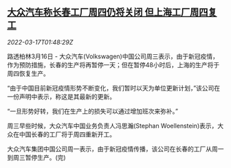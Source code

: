 <!--1647482463000-->
[大众汽车称长春工厂周四仍将关闭 但上海工厂周四复工](https://cn.reuters.com/article/vw-changchun-plant-0317-idCNKCS2LE05N)
------

<div><i>2022-03-17T01:48:29Z</i></div><p>路透柏林3月16日 - 大众汽车(Volkswagen)中国公司周三表示，由于新冠疫情，作为预防措施，长春的生产将再暂停一天；但在暂停48小时后，上海的生产将于周四恢复生产。</p><p>“由于中国目前新冠疫情形势不断变化，我们暂时以天为单位更新计划，”该公司在一份声明中表示，称这是其最新的更新。</p><p>“一旦形势好转，我们在生产上的损失可以通过增加班次来弥补。”</p><p>周三早些时候，大众汽车中国业务负责人冯思瀚(Stephan Woellenstein)表示，大众在中国长春的工厂将于周四重新开工。</p><p>大众汽车集团中国公司周一表示，由于新冠疫情传播，该公司在长春的工厂从周一到周三暂停生产。(完)</p>
